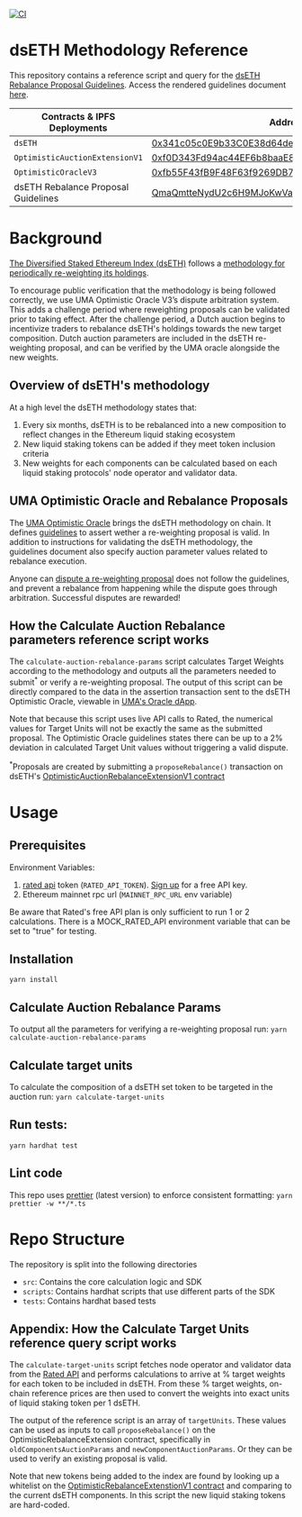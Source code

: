 [![CI](https://github.com/IndexCoop/optimistic-auction-query/actions/workflows/ci.yml/badge.svg)](https://github.com/IndexCoop/optimistic-auction-query/actions/workflows/ci.yml/badge.svg)

# dsETH Methodology Reference

This repository contains a reference script and query for the [dsETH Rebalance Proposal Guidelines](https://ipfs.io/ipfs/QmaQmtteNydU2c6H9MJoKwVaspAsgMYJ44YE9mkNNuJmGL?filename=guidelines.md). Access the rendered guidelines document [here](https://github.com/IndexCoop/dseth-methodology-reference/blob/main/guidelines.md).

| Contracts & IPFS Deployments        | Address                                                                                                                                      |
| ----------------------------------- | -------------------------------------------------------------------------------------------------------------------------------------------- |
| `dsETH`                             | [0x341c05c0E9b33C0E38d64de76516b2Ce970bB3BE](https://etherscan.io/token/0x341c05c0e9b33c0e38d64de76516b2ce970bb3be#code)                     |
| `OptimisticAuctionExtensionV1`      | [0xf0D343Fd94ac44EF6b8baaE8dB3917d985c2cEc7](https://etherscan.io/address/0xf0D343Fd94ac44EF6b8baaE8dB3917d985c2cEc7#code)                   |
| `OptimisticOracleV3`                | [0xfb55F43fB9F48F63f9269DB7Dde3BbBe1ebDC0dE](https://etherscan.io/address/0xfb55F43fB9F48F63f9269DB7Dde3BbBe1ebDC0dE#code)                   |
| dsETH Rebalance Proposal Guidelines | [QmaQmtteNydU2c6H9MJoKwVaspAsgMYJ44YE9mkNNuJmGL](https://ipfs.io/ipfs/QmaQmtteNydU2c6H9MJoKwVaspAsgMYJ44YE9mkNNuJmGL?filename=guidelines.md) |

# Background

[The Diversified Staked Ethereum Index (dsETH)](https://indexcoop.com/products/diversified-staked-ethereum-index) follows a [methodology for periodically re-weighting its holdings](https://gov.indexcoop.com/t/iip-171-launch-the-diversified-staked-eth-index-dseth/4389#h-60-methodology-15).

To encourage public verification that the methodology is being followed correctly, we use UMA Optimistic Oracle V3’s dispute arbitration system. This adds a challenge period where reweighting proposals can be validated prior to taking effect. After the challenge period, a Dutch auction begins to incentivize traders to rebalance dsETH's holdings towards the new target composition. Dutch auction parameters are included in the dsETH re-weighting proposal, and can be verified by the UMA oracle alongside the new weights.

## Overview of dsETH's methodology

At a high level the dsETH methodology states that:

1. Every six months, dsETH is to be rebalanced into a new composition to reflect changes in the Ethereum liquid staking ecosystem
2. New liquid staking tokens can be added if they meet token inclusion criteria
3. New weights for each components can be calculated based on each liquid staking protocols' node operator and validator data.

## UMA Optimistic Oracle and Rebalance Proposals

The [UMA Optimistic Oracle](https://docs.uma.xyz/) brings the dsETH methodology on chain. It defines [guidelines](https://ipfs.io/ipfs/QmdHftq7GK552HHVoLdU41DTzxSyFhhPnPoEEuySKM7nWK?filename=guidelines.md) to assert wether a re-weighting proposal is valid. In addition to instructions for validating the dsETH methodology, the guidelines document also specify auction parameter values related to rebalance execution.

Anyone can [dispute a re-weighting proposal](https://docs.uma.xyz/using-uma/disputing-oracle-data) does not follow the guidelines, and prevent a rebalance from happening while the dispute goes through arbitration. Successful disputes are rewarded!

## How the Calculate Auction Rebalance parameters reference script works

The `calculate-auction-rebalance-params` script calculates Target Weights according to the methodology and outputs all the parameters needed to submit<sup>\*</sup> or verify a re-weighting proposal. The output of this script can be directly compared to the data in the assertion transaction sent to the dsETH Optimistic Oracle, viewable in [UMA's Oracle dApp](https://oracle.uma.xyz/).

Note that because this script uses live API calls to Rated, the numerical values for Target Units will not be exactly the same as the submitted proposal. The Optimistic Oracle guidelines states there can be up to a 2% deviation in calculated Target Unit values without triggering a valid dispute.

<sup>\*</sup>Proposals are created by submitting a `proposeRebalance()` transaction on dsETH's [OptimisticAuctionRebalanceExtensionV1 contract](https://etherscan.io/address/0x4677f9eac72e10469949d73d8ef71883ce510732#code)

# Usage

## Prerequisites

Environment Variables:

1. [rated api](https://api-docs.rated.network/getting-started/welcome) token (`RATED_API_TOKEN`). [Sign up](https://www.rated.network/signUp) for a free API key.
2. Ethereum mainnet rpc url (`MAINNET_RPC_URL` env variable)

Be aware that Rated's free API plan is only sufficient to run 1 or 2 calculations. There is a MOCK_RATED_API environment variable that can be set to "true" for testing.

## Installation

`yarn install`

## Calculate Auction Rebalance Params

To output all the parameters for verifying a re-weighting proposal run:
`yarn calculate-auction-rebalance-params`

## Calculate target units

To calculate the composition of a dsETH set token to be targeted in the auction run:
`yarn calculate-target-units`

## Run tests:

`yarn hardhat test`

## Lint code

This repo uses [prettier](https://prettier.io/docs/en/install.html) (latest version) to enforce consistent formatting:
`yarn prettier -w **/*.ts`

# Repo Structure

The repository is split into the following directories

-   `src`: Contains the core calculation logic and SDK
-   `scripts`: Contains hardhat scripts that use different parts of the SDK
-   `tests`: Contains hardhat based tests

## Appendix: How the Calculate Target Units reference query script works

The `calculate-target-units` script fetches node operator and validator data from the [Rated API](https://api-docs.rated.network/getting-started/welcome) and performs calculations to arrive at % target weights for each token to be included in dsETH. From these % target weights, on-chain reference prices are then used to convert the weights into exact units of liquid staking token per 1 dsETH.

The output of the reference script is an array of `targetUnits`. These values can be used as inputs to call `proposeRebalance()` on the OptimisticRebalanceExtension contract, specifically in `oldComponentsAuctionParams` and `newComponentAuctionParams`. Or they can be used to verify an existing proposal is valid.

Note that new tokens being added to the index are found by looking up a whitelist on the [OptimisticRebalanceExtenstionV1 contract](https://etherscan.io/address/0x4677f9eac72e10469949d73d8ef71883ce510732#readContract#F9) and comparing to the current dsETH components. In this script the new liquid staking tokens are hard-coded.
